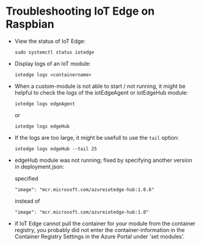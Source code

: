 # Troubleshooting IoT Edge on Raspbian

- View the status of IoT Edge:
  
  ```
  sudo systemctl status iotedge
  ```

- Display logs of an IoT module:
  
  ```
  iotedge logs <containername>
  ```

- When a custom-module is not able to start / not running, it might be helpful to check the logs of the iotEdgeAgent or iotEdgeHub module:

  ```
  iotedge logs edgeAgent
  ```

  or

  ```
  iotedge logs edgeHub
  ```

- If the logs are too large, it might be usefull to use the `tail` option:

  ```
  iotedge logs edgeHub --tail 25
  ```

- edgeHub module was not running; fixed by specifying another version in deployment.json:
  
  specified

  ```
  "image": "mcr.microsoft.com/azureiotedge-hub:1.0.6"
  ```

  instead of

  ```
  "image": "mcr.microsoft.com/azureiotedge-hub:1.0"
  ```

- if IoT Edge cannot pull the container for your module from the container registry, you probably did not enter the container-information in the Container Registry Settings in the Azure Portal under 'set modules'.